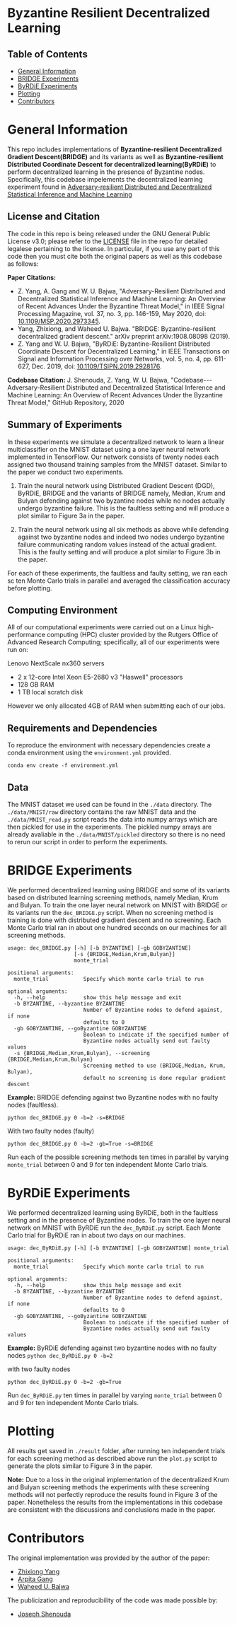 # Byzantine Resilient Decentralized Learning

## Table of Contents
<!-- MarkdownTOC -->
- [General Information](#introduction)
- [BRIDGE Experiments](#bridge)
- [ByRDiE Experiments](#byrdie)
- [Plotting](#plotting)
- [Contributors](#contributors)
<!-- /MarkdownTOC -->

<a name="introduction"></a>
# General Information
This repo includes implementations of **Byzantine-resilient Decentralized Gradient Descent(BRIDGE)** and its variants as well as **Byzantine-resilient Distributed Coordinate Descent for decentralized learning(ByRDiE)** to perform decentralized learning in the presence of Byzantine nodes. Specifically, this codebase impelements the decentralized learning experiment found in [Adversary-resilient Distributed and Decentralized
Statistical Inference and Machine Learning](https://ieeexplore.ieee.org/document/9084329)

## License and Citation
The code in this repo is being released under the GNU General Public License v3.0; please refer to the [LICENSE](./LICENSE) file in the repo for detailed legalese pertaining to the license. In particular, if you use any part of this code then you must cite both the original papers as well as this codebase as follows:

**Paper Citations:** 
- Z. Yang, A. Gang and W. U. Bajwa, "Adversary-Resilient Distributed and Decentralized Statistical Inference and Machine Learning: An Overview of Recent Advances Under the Byzantine Threat Model," in IEEE Signal Processing Magazine, vol. 37, no. 3, pp. 146-159, May 2020, doi: [10.1109/MSP.2020.2973345](https://doi.org/10.1109/MSP.2020.2973345).
- Yang, Zhixiong, and Waheed U. Bajwa. "BRIDGE: Byzantine-resilient decentralized gradient descent." arXiv preprint arXiv:1908.08098 (2019).
- Z. Yang and W. U. Bajwa, "ByRDiE: Byzantine-Resilient Distributed Coordinate Descent for Decentralized Learning," in IEEE Transactions on Signal and Information Processing over Networks, vol. 5, no. 4, pp. 611-627, Dec. 2019, doi: [10.1109/TSIPN.2019.2928176](https://doi.org/10.1109/TSIPN.2019.2928176).

**Codebase Citation:** J. Shenouda, Z. Yang, W. U. Bajwa, "Codebase---Adversary-Resilient Distributed and Decentralized Statistical Inference and Machine Learning: An Overview of Recent Advances Under the Byzantine Threat Model," GitHub Repository, 2020

## Summary of Experiments
In these experiments we simulate a decentralized network to learn a linear multiclassifier on the MNIST dataset using a one layer neural network implemented in TensorFlow. Our network consists of twenty nodes each assigned two thousand training samples from the MNIST dataset. Similar to the paper we conduct two experiments.

1. Train the neural network using Distributed Gradient Descent (DGD), ByRDiE, BRIDGE and the variants of BRIDGE namely, Median, Krum and Bulyan defending against two byzantine nodes while no nodes actually undergo byzantine failure. This is the faultless setting and will produce a plot similar to Figure 3a in the paper.

2. Train the neural network using all six methods as above while defending against two byzantine nodes and indeed two nodes undergo byzantine failure communicating random values instead of the actual gradient. This is the faulty setting and will produce a plot similar to Figure 3b in the paper.

For each of these experiments, the faultless and faulty setting, we ran each sc  ten Monte Carlo trials in parallel and averaged the classification accuracy before plotting.

## Computing Environment
All of our computational experiments were carried out on a Linux high-performance computing (HPC) cluster provided by the Rutgers Office of Advanced Research Computing; specifically, all of our experiments were run on:

Lenovo NextScale nx360 servers

- 2 x 12-core Intel Xeon E5-2680 v3 "Haswell" processors
- 128 GB RAM
- 1 TB local scratch disk

However we only allocated 4GB of RAM when submitting each of our jobs. 

## Requirements and Dependencies
To reproduce the environment with necessary dependencies create a conda environment using the `environment.yml` provided.

```
conda env create -f environment.yml 
```

## Data
The MNIST dataset we used can be found in the `./data` directory. The `./data/MNIST/raw` directory contains the raw MNIST data and the `./data/MNIST_read.py` script reads the data into numpy arrays which are then pickled for use in the experiments. The pickled numpy arrays are already avaliable in the `./data/MNIST/pickled` directory so there is no need to rerun our script in order to perform the experiments.

<a name="bridge"></a>
# BRIDGE Experiments
We performed decentralized learning using BRIDGE and some of its variants based on distributed learning screening methods, namely Median, Krum and Bulyan. To train the one layer neural network on MNIST with BRIDGE or its variants run the `dec_BRIDGE.py` script. When no screening method is training is done with distributed gradient descent and no screening. Each Monte Carlo trial ran in about one hundred seconds on our machines for all screening methods.

```
usage: dec_BRIDGE.py [-h] [-b BYZANTINE] [-gb GOBYZANTINE]
                     [-s {BRIDGE,Median,Krum,Bulyan}]
                     monte_trial

positional arguments:
  monte_trial           Specify which monte carlo trial to run

optional arguments:
  -h, --help            show this help message and exit
  -b BYZANTINE, --byzantine BYZANTINE
                        Number of Byzantine nodes to defend against, if none
                        defaults to 0
  -gb GOBYZANTINE, --goByzantine GOBYZANTINE
                        Boolean to indicate if the specified number of
                        Byzantine nodes actually send out faulty values
  -s {BRIDGE,Median,Krum,Bulyan}, --screening {BRIDGE,Median,Krum,Bulyan}
                        Screening method to use (BRIDGE,Median, Krum, Bulyan),
                        default no screening is done regular gradient descent
```

**Example:** BRIDGE defending against two Byzantine nodes with no faulty nodes (faultless).

`python dec_BRIDGE.py 0 -b=2 -s=BRIDGE`

With two faulty nodes (faulty)

`python dec_BRIDGE.py 0 -b=2 -gb=True -s=BRIDGE`

Run each of the possible screening methods ten times in parallel by varying `monte_trial` between 0 and 9 for ten independent Monte Carlo trials.
<a name="byrdie"></a>
# ByRDiE Experiments
We performed decentralized learning using ByRDiE, both in the faultless setting and in the presence of Byzantine nodes. To train the one layer neural network on MNIST with ByRDiE run the `dec_ByRDiE.py` script. Each Monte Carlo trial for ByRDiE ran in about two days on our machines.

```
usage: dec_ByRDiE.py [-h] [-b BYZANTINE] [-gb GOBYZANTINE] monte_trial

positional arguments:
  monte_trial           Specify which monte carlo trial to run

optional arguments:
  -h, --help            show this help message and exit
  -b BYZANTINE, --byzantine BYZANTINE
                        Number of Byzantine nodes to defend against, if none
                        defaults to 0
  -gb GOBYZANTINE, --goByzantine GOBYZANTINE
                        Boolean to indicate if the specified number of
                        Byzantine nodes actually send out faulty values
```
**Example:** ByRDiE defending against two byzantine nodes with no faulty nodes
`python dec_ByRDiE.py 0 -b=2`

with two faulty nodes

`python dec_ByRDiE.py 0 -b=2 -gb=True`

Run `dec_ByRDiE.py` ten times in parallel by varying `monte_trial` between 0 and 9 for ten independent Monte Carlo trials.

<a name="plotting"></a>
# Plotting

All results get saved in `./result` folder, after running ten independent trials for each screening method as described above run the `plot.py` script to generate the plots similar to Figure 3 in the paper.

**Note:** Due to a loss in the original implementation of the decentralized Krum and Bulyan screening methods the experiments with these screening methods will not perfectly reproduce the results found in Figure 3 of the paper. Nonetheless the results from the implementations in this codebase are consistent with the discussions and conclusions made in the paper.

# Contributors
The original implementation was provided by the author of the paper:

- [Zhixiong Yang](https://www.linkedin.com/in/zhixiong-yang-67139152/)
- [Arpita Gang](https://www.linkedin.com/in/arpita-gang-41444930/)
- [Waheed U. Bajwa](http://www.inspirelab.us/)

The publicization and reproducibility of the code was made possible by:

- [Joseph Shenouda](https://github.com/joeshenouda)
